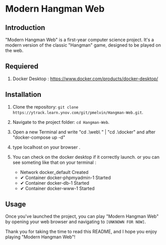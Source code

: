 # Modern Hangman Web

## Introduction

"Modern Hangman Web" is a first-year computer science project. It's a modern version of the classic "Hangman" game, designed to be played on the web.

## Requiered  

1. Docker Desktop : https://www.docker.com/products/docker-desktop/

## Installation

1. Clone the repository: `git clone https://ytrack.learn.ynov.com/git/pmelvin/Hangman-Web.git`.
2. Navigate to the project folder: `cd Hangman-Web`. 
3. Open a new Terminal and write "cd .\web\ " | "cd .\docker\" and after "docker-compose up -d" 
4. type localhost on your browser . 
5. You can check on the docker desktop if it correctly launch. 
    or you can see someting like that on your terminal : 

     - Network docker_default         Created
     - ✔ Container docker-phpmyadmin-1  Started
     - ✔ Container docker-db-1          Started 
     - ✔ Container docker-www-1         Started

## Usage

Once you've launched the project, you can play "Modern Hangman Web" by opening your web browser and navigating to `[UNKNOWN FOR NOW]`.

Thank you for taking the time to read this README, and I hope you enjoy playing "Modern Hangman Web"!